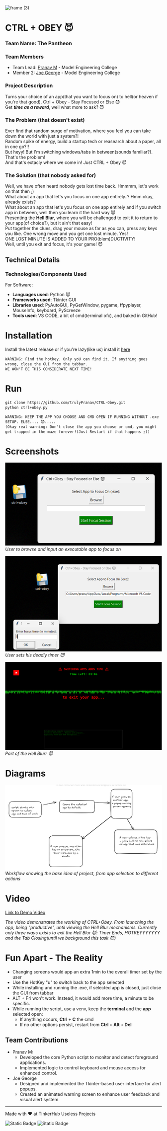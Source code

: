 <img width="3188" height="1202" alt="frame (3)" src="https://github.com/user-attachments/assets/517ad8e9-ad22-457d-9538-a9e62d137cd7" />


# CTRL + OBEY 😈

### Team Name: The Pantheon

### Team Members
- Team Lead: [Pranav M](https://github.com/trulyPranav/) - Model Engineering College
- Member 2: [Joe George](https://github.com/malignant-18) - Model Engineering College

### Project Description
Turns your choice of an app(that you want to focus on) to hell(or heaven if you're that good). Ctrl + Obey - Stay Focused or Else 😈<br>
Get **_time as a reward_**, well what more to ask? 😈

### The Problem (that doesn't exist)
Ever find that random surge of motivation, where you feel you can take down the world with just a system?!<br>
Random spike of energy, build a startup tech or reasearch about a paper, all in one go?!!<br>
But heyy! But I'm switching windows/tabs in between(sounds familiar?). That's the problem!<br>
And that's extacly where we come in! Just CTRL + Obey 😈<br>

### The Solution (that nobody asked for)
Well, we have often heard nobody gets lost time back. Hmmmm, let's work on that then ;) <br>
What about an app that let's you focus on one app entirely..? Hmm okay, already exists? <br>
What about an app that let's you focus on one app entirely and if you switch app in between, well then you learn it the hard way 😈<br>
Presenting the **Hell Blur**, where you will be challenged to exit it to return to your app(of choice?), but it ain't that easy!<br>
Put together the clues, drag your mouse as far as you can, press any keys you like. One wrong move and you get one lost minute. Yes!<br>
ONE LOST MINUTE IS ADDED TO YOUR PRO(blem)DUCTIVITY!<br>
Well, until you exit and focus, it's your game! 😈<br>

## Technical Details
### Technologies/Components Used
For Software:
- **Languages used**: Python 😈
- **Frameworks used**: Tkinter GUI
- **Libraries used**: PyAutoGUI, PyGetWindow, pygame, ffpyplayer, MouseInfo, keyboard, PyScreeze
- **Tools used**: VS CODE, a bit of cmd(terminal ofc), and baked in GitHub!

# Installation
Install the latest release or if you're lazy(like us) install it [here](https://github.com/trulyPranav/CTRL-Obey/releases/download/v1.0.0/ctrl+obey.exe)
```
WARNING: Find the hotkey. Only yoU can find it. If anything goes wrong, close the GUI from the tabbar.
WE WON'T BE THIS CONSIDERATE NEXT TIME! 
```

# Run
```
git clone https://github.com/trulyPranav/CTRL-Obey.git
python ctrl+obey.py
```
```
WARNING: KEEP THE APP YOU CHOOSE AND CMD OPEN IF RUNNING WITHOUT .exe SETUP. ELSE.... 😈.....
(Okay real warning: Don't close the app you choose or cmd, you might get trapped in the maze forever!(Just Restart if that happens ;))
```

# Screenshots
![Screenshot1](./assets/browse_app.png)
<br>
*User to browse and input an executable app to focus on*

![Screenshot2](./assets/set_time.png)
<br>
*User sets his deadly timer 😈*

![Screenshot3](./assets/blue_hell.png)
<br>
*Part of the Hell Blurr 😈*

# Diagrams
![Workflow](./assets/ctrlobeyworkflow.png)
*Workflow showing the base idea of project, from app selection to different actions*

# Video
[Link to Demo Video](https://drive.google.com/file/d/1sGuiiLnLPnjFxOXpnBbHWtN_WWBaPwlR/view?usp=sharing)

*The video demonstrates the working of CTRL+Obey. From launching the app, being "productive", until viewing the Hell Blur mechanisms. Currently only three ways exists to exit the Hell Blur 😈: Timer Ends, HOTKEYYYYYYY and the Tab Closing(until we background this task 😈)*


# Fun Apart - The Reality
- Changing screens would app an extra 1min to the overall timer set by the user
- Use the HotKey "u" to switch back to the app selected
- While installing and running the .exe, if selected app is closed, just close the GUI from tabbar
- ALT + F4 won't work. Instead, it would add more time, a minute to be specific.
- While running the script, use a venv, keep the **terminal** and the **app** selected open:
    - If anything occurs, **Ctrl + C** the cmd
    - If no other options persist, restart from **Ctrl + Alt + Del**

## Team Contributions
 - Pranav M:
    - Developed the core Python script to monitor and detect foreground applications.
    - Implemented logic to control keyboard and mouse access for enhanced control.
- Joe George
    - Designed and implemented the Tkinter-based user interface for alert popups.
    - Created an animated warning screen to enhance user feedback and visual alert system.

---
Made with ❤️ at TinkerHub Useless Projects 

![Static Badge](https://img.shields.io/badge/TinkerHub-24?color=%23000000&link=https%3A%2F%2Fwww.tinkerhub.org%2F)
![Static Badge](https://img.shields.io/badge/UselessProjects--25-25?link=https%3A%2F%2Fwww.tinkerhub.org%2Fevents%2FQ2Q1TQKX6Q%2FUseless%2520Projects)

